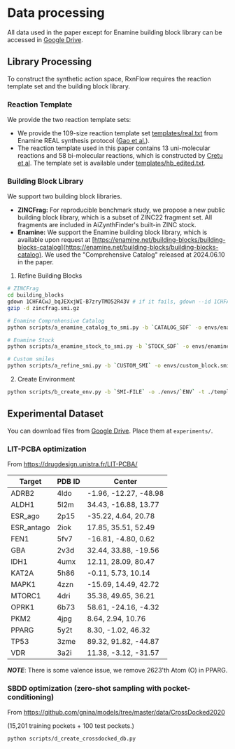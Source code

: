 # Data processing

All data used in the paper except for Enamine building block library can be accessed in [Google Drive](https://drive.google.com/drive/folders/1e5pPZaTRGhvEMky3K2OKQ9-jV_NweK-a?usp=sharing).

## Library Processing

To construct the synthetic action space, RxnFlow requires the reaction template set and the building block library.

### Reaction Template

We provide the two reaction template sets:

- We provide the 109-size reaction template set [templates/real.txt](templates/real.txt) from Enamine REAL synthesis protocol ([Gao et al.](https://github.com/wenhao-gao/synformer)).
- The reaction template used in this paper contains 13 uni-molecular reactions and 58 bi-molecular reactions, which is constructed by [Cretu et al](https://github.com/mirunacrt/synflownet). The template set is available under [templates/hb_edited.txt](template/hb_edited.txt).

### Building Block Library

We support two building block libraries.

- **ZINCFrag:** For reproducible benchmark study, we propose a new public building block library, which is a subset of ZINC22 fragment set. All fragments are included in AiZynthFinder's built-in ZINC stock.
- **Enamine:** We support the Enamine building block library, which is available upon request at [https://enamine.net/building-blocks/building-blocks-catalog](https://enamine.net/building-blocks/building-blocks-catalog). We used the "Comprehensive Catalog" released at 2024.06.10 in the paper.

1. Refine Building Blocks

```bash
# ZINCFrag
cd building_blocks
gdown 1CHFACwJ_bqJEXxjWI-B7zryTMO52R43V # if it fails, gdown --id 1CHFACwJ_bqJEXxjWI-B7zryTMO52R43V
gzip -d zincfrag.smi.gz

# Enamine Comprehensive Catalog
python scripts/a_enamine_catalog_to_smi.py -b `CATALOG_SDF` -o envs/enamine_catalog.smi --cpu `CPU`

# Enamine Stock
python scripts/a_enamine_stock_to_smi.py -b `STOCK_SDF` -o envs/enamine_stock.smi --cpu `CPU`

# Custom smiles
python scripts/a_refine_smi.py -b `CUSTOM_SMI` -o envs/custom_block.smi --cpu `CPU`
```

2. Create Environment

```bash
python scripts/b_create_env.py -b `SMI-FILE` -o ./envs/`ENV` -t ./templates/real.txt --cpu `CPU`
```

## Experimental Dataset

You can download files from [Google Drive](https://drive.google.com/drive/folders/1e5pPZaTRGhvEMky3K2OKQ9-jV_NweK-a?usp=sharing).
Place them at `experiments/`.

### LIT-PCBA optimization

From https://drugdesign.unistra.fr/LIT-PCBA/

| Target     | PDB ID | Center                |
| ---------- | ------ | --------------------- |
| ADRB2      | 4ldo   | -1.96, -12.27, -48.98 |
| ALDH1      | 5l2m   | 34.43, -16.88, 13.77  |
| ESR_ago    | 2p15   | -35.22, 4.64, 20.78   |
| ESR_antago | 2iok   | 17.85, 35.51, 52.49   |
| FEN1       | 5fv7   | -16.81, -4.80, 0.62   |
| GBA        | 2v3d   | 32.44, 33.88, -19.56  |
| IDH1       | 4umx   | 12.11, 28.09, 80.47   |
| KAT2A      | 5h86   | -0.11, 5.73, 10.14    |
| MAPK1      | 4zzn   | -15.69, 14.49, 42.72  |
| MTORC1     | 4dri   | 35.38, 49.65, 36.21   |
| OPRK1      | 6b73   | 58.61, -24.16, -4.32  |
| PKM2       | 4jpg   | 8.64, 2.94, 10.76     |
| PPARG      | 5y2t   | 8.30, -1.02, 46.32    |
| TP53       | 3zme   | 89.32, 91.82, -44.87  |
| VDR        | 3a2i   | 11.38, -3.12, -31.57  |

**_NOTE_**: There is some valence issue, we remove 2623'th Atom (O) in PPARG.

### SBDD optimization (zero-shot sampling with pocket-conditioning)

From https://github.com/gnina/models/tree/master/data/CrossDocked2020

(15,201 training pockets + 100 test pockets.)

```bash
python scripts/d_create_crossdocked_db.py
```
